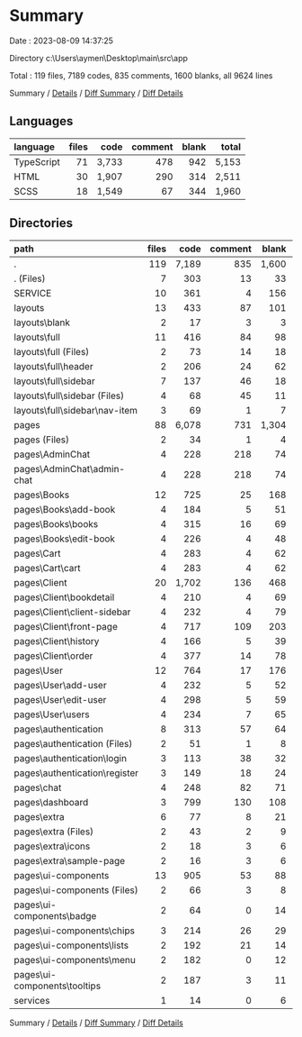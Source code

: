 # Summary

Date : 2023-08-09 14:37:25

Directory c:\\Users\\aymen\\Desktop\\main\\src\\app

Total : 119 files,  7189 codes, 835 comments, 1600 blanks, all 9624 lines

Summary / [Details](details.md) / [Diff Summary](diff.md) / [Diff Details](diff-details.md)

## Languages
| language | files | code | comment | blank | total |
| :--- | ---: | ---: | ---: | ---: | ---: |
| TypeScript | 71 | 3,733 | 478 | 942 | 5,153 |
| HTML | 30 | 1,907 | 290 | 314 | 2,511 |
| SCSS | 18 | 1,549 | 67 | 344 | 1,960 |

## Directories
| path | files | code | comment | blank | total |
| :--- | ---: | ---: | ---: | ---: | ---: |
| . | 119 | 7,189 | 835 | 1,600 | 9,624 |
| . (Files) | 7 | 303 | 13 | 33 | 349 |
| SERVICE | 10 | 361 | 4 | 156 | 521 |
| layouts | 13 | 433 | 87 | 101 | 621 |
| layouts\\blank | 2 | 17 | 3 | 3 | 23 |
| layouts\\full | 11 | 416 | 84 | 98 | 598 |
| layouts\\full (Files) | 2 | 73 | 14 | 18 | 105 |
| layouts\\full\\header | 2 | 206 | 24 | 62 | 292 |
| layouts\\full\\sidebar | 7 | 137 | 46 | 18 | 201 |
| layouts\\full\\sidebar (Files) | 4 | 68 | 45 | 11 | 124 |
| layouts\\full\\sidebar\\nav-item | 3 | 69 | 1 | 7 | 77 |
| pages | 88 | 6,078 | 731 | 1,304 | 8,113 |
| pages (Files) | 2 | 34 | 1 | 4 | 39 |
| pages\\AdminChat | 4 | 228 | 218 | 74 | 520 |
| pages\\AdminChat\\admin-chat | 4 | 228 | 218 | 74 | 520 |
| pages\\Books | 12 | 725 | 25 | 168 | 918 |
| pages\\Books\\add-book | 4 | 184 | 5 | 51 | 240 |
| pages\\Books\\books | 4 | 315 | 16 | 69 | 400 |
| pages\\Books\\edit-book | 4 | 226 | 4 | 48 | 278 |
| pages\\Cart | 4 | 283 | 4 | 62 | 349 |
| pages\\Cart\\cart | 4 | 283 | 4 | 62 | 349 |
| pages\\Client | 20 | 1,702 | 136 | 468 | 2,306 |
| pages\\Client\\bookdetail | 4 | 210 | 4 | 69 | 283 |
| pages\\Client\\client-sidebar | 4 | 232 | 4 | 79 | 315 |
| pages\\Client\\front-page | 4 | 717 | 109 | 203 | 1,029 |
| pages\\Client\\history | 4 | 166 | 5 | 39 | 210 |
| pages\\Client\\order | 4 | 377 | 14 | 78 | 469 |
| pages\\User | 12 | 764 | 17 | 176 | 957 |
| pages\\User\\add-user | 4 | 232 | 5 | 52 | 289 |
| pages\\User\\edit-user | 4 | 298 | 5 | 59 | 362 |
| pages\\User\\users | 4 | 234 | 7 | 65 | 306 |
| pages\\authentication | 8 | 313 | 57 | 64 | 434 |
| pages\\authentication (Files) | 2 | 51 | 1 | 8 | 60 |
| pages\\authentication\\login | 3 | 113 | 38 | 32 | 183 |
| pages\\authentication\\register | 3 | 149 | 18 | 24 | 191 |
| pages\\chat | 4 | 248 | 82 | 71 | 401 |
| pages\\dashboard | 3 | 799 | 130 | 108 | 1,037 |
| pages\\extra | 6 | 77 | 8 | 21 | 106 |
| pages\\extra (Files) | 2 | 43 | 2 | 9 | 54 |
| pages\\extra\\icons | 2 | 18 | 3 | 6 | 27 |
| pages\\extra\\sample-page | 2 | 16 | 3 | 6 | 25 |
| pages\\ui-components | 13 | 905 | 53 | 88 | 1,046 |
| pages\\ui-components (Files) | 2 | 66 | 3 | 8 | 77 |
| pages\\ui-components\\badge | 2 | 64 | 0 | 14 | 78 |
| pages\\ui-components\\chips | 3 | 214 | 26 | 29 | 269 |
| pages\\ui-components\\lists | 2 | 192 | 21 | 14 | 227 |
| pages\\ui-components\\menu | 2 | 182 | 0 | 12 | 194 |
| pages\\ui-components\\tooltips | 2 | 187 | 3 | 11 | 201 |
| services | 1 | 14 | 0 | 6 | 20 |

Summary / [Details](details.md) / [Diff Summary](diff.md) / [Diff Details](diff-details.md)